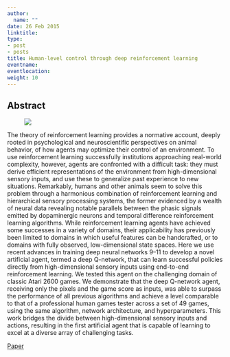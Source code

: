 ```yaml
---
author:
  name: ""
date: 26 Feb 2015
linktitle:
type:
- post
- posts
title: Human-level control through deep reinforcement learning
eventname:
eventlocation:  
weight: 10
---
```


## Abstract

<figure>
  <img src="/images/Human-level-control.png" />
</figure>

The theory of reinforcement learning provides a normative account, deeply rooted in psychological and neuroscientific perspectives on animal behavior, of how agents may optimize their control of an environment. To use reinforcement learning successfully institutions approaching real-world complexity, however, agents are confronted with a difficult task: they must derive efficient representations of the environment from high-dimensional sensory inputs, and use these to generalize past experience to new situations. Remarkably, humans and other animals seem to solve this problem through a harmonious combination of reinforcement learning and hierarchical sensory processing systems, the former evidenced by a wealth of neural data revealing notable parallels between the phasic signals emitted by dopaminergic neurons and temporal difference reinforcement learning algorithms. While reinforcement learning agents have achieved some successes in a variety of domains, their applicability has previously been limited to domains in which useful features can be handcrafted, or to domains with fully observed, low-dimensional state spaces. Here we use recent advances in training deep neural networks 9–11 to develop a novel artificial agent, termed a deep Q-network, that can learn successful policies directly from high-dimensional sensory inputs using end-to-end reinforcement learning. We tested this agent on the challenging domain of classic Atari 2600 games. We demonstrate that the deep Q-network agent, receiving only the pixels and the game score as inputs, was able to surpass the performance of all previous algorithms and achieve a level comparable to that of a professional human games tester across a set of 49 games, using the same algorithm, network architecture, and hyperparameters. This work bridges the divide between high-dimensional sensory inputs and actions, resulting in the first artificial agent that is capable of learning to excel at a diverse array of challenging tasks.


[Paper](https://web.stanford.edu/class/psych209/Readings/MnihEtAlHassibis15NatureControlDeepRL.pdf)
